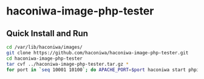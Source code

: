 # haconiwa-image-php-tester


## Quick Install and Run

```bash
cd /var/lib/haconiwa/images/
git clone https://github.com/haconiwa/haconiwa-image-php-tester.git
cd haconiwa-image-php-tester
tar cvf ../haconiwa-image-php-tester.tar.gz *
for port in `seq 10001 10100`; do APACHE_PORT=$port haconiwa start phpinfo-test.haco; sleep 0.01; done
```
